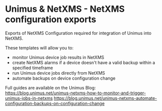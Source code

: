 # Unimus & NetXMS - NetXMS configuration exports

Exports of NetXMS Configuration required for integration of Unimus into NetXMS.

These templates will allow you to:
- monitor Unimus device job results in NetXMS
- create NetXMS alarms if a device doesn't have a valid backup within a specified timeframe
- run Unimus device jobs directly from NetXMS
- automate backups on device configuration change

Full guides are available on the Unimus Blog:  
https://blog.unimus.net/unimus-netxms-how-to-monitor-and-trigger-unimus-jobs-in-netxms
https://blog.unimus.net/unimus-netxms-automate-configuration-backups-on-configuration-change
